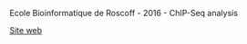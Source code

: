 Ecole Bioinformatique de Roscoff - 2016 - ChIP-Seq analysis

[Site web](https://dputhier.github.io/EBA_2016_ChIP-Seq/)
